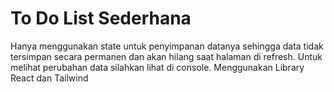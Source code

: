 # To Do List Sederhana
Hanya menggunakan state untuk penyimpanan datanya sehingga data tidak tersimpan secara permanen dan akan hilang saat halaman di refresh.
Untuk melihat perubahan data silahkan lihat di console.
Menggunakan Library React dan Tailwind

